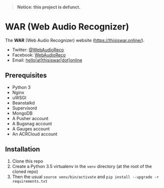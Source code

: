 > **Notice: this project is defunct.**

# WAR (Web Audio Recognizer)

The **WAR** (Web Audio Recognizer) website (https://thisiswar.online/).

  - Twitter: [@WebAudioReco](https://twitter.com/WebAudioReco)
  - Facebook: [WebAudioReco](https://www.facebook.com/WebAudioReco)
  - Email: [hello[at]thisiswar[dot]online](mailto:hello[at]thisiswar[dot]online)

## Prerequisites

  - Python 3
  - Nginx
  - uWSGI
  - Beanstalkd
  - Supervisord
  - MongoDB
  - A Pusher account
  - A Bugsnag account
  - A Gauges account
  - An ACRCloud account

## Installation

  1. Clone this repo
  2. Create a Python 3.5 virtualenv in the `venv` directory (at the root of the cloned repo)
  3. Then the usual `source venv/bin/activate` and `pip install --upgrade -r requirements.txt`
